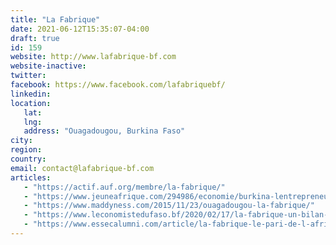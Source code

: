 ```yaml
---
title: "La Fabrique"
date: 2021-06-12T15:35:07-04:00
draft: true
id: 159
website: http://www.lafabrique-bf.com
website-inactive: 
twitter: 
facebook: https://www.facebook.com/lafabriquebf/
linkedin: 
location: 
   lat: 
   lng: 
   address: "Ouagadougou, Burkina Faso"
city: 
region: 
country: 
email: contact@lafabrique-bf.com
articles:
   - "https://actif.auf.org/membre/la-fabrique/"
   - "https://www.jeuneafrique.com/294986/economie/burkina-lentrepreneuriat-social-a-son-incubateur-a/"
   - "https://www.maddyness.com/2015/11/23/ouagadougou-la-fabrique/"
   - "https://www.leconomistedufaso.bf/2020/02/17/la-fabrique-un-bilan-positif-apres-5-ans-dexistence/"
   - "https://www.essecalumni.com/article/la-fabrique-le-pari-de-l-afrique/19/03/2018/3510"
---
```



